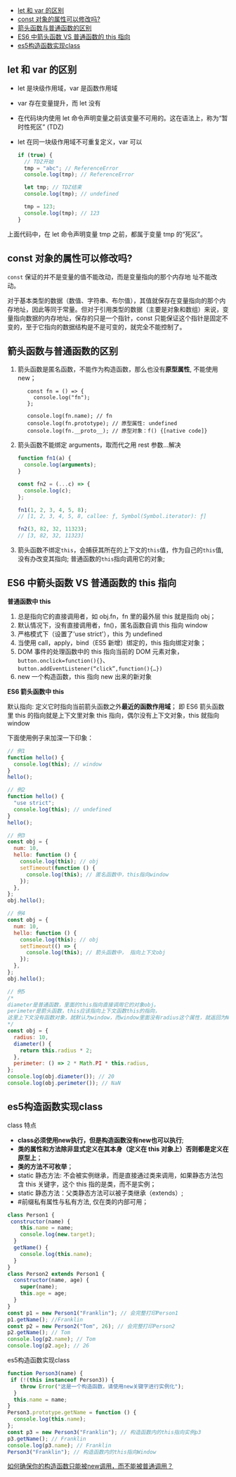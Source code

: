 <!-- START doctoc generated TOC please keep comment here to allow auto update -->
<!-- DON'T EDIT THIS SECTION, INSTEAD RE-RUN doctoc TO UPDATE -->


- [let 和 var 的区别](#let-%E5%92%8C-var-%E7%9A%84%E5%8C%BA%E5%88%AB)
- [const 对象的属性可以修改吗?](#const-%E5%AF%B9%E8%B1%A1%E7%9A%84%E5%B1%9E%E6%80%A7%E5%8F%AF%E4%BB%A5%E4%BF%AE%E6%94%B9%E5%90%97)
- [箭头函数与普通函数的区别](#%E7%AE%AD%E5%A4%B4%E5%87%BD%E6%95%B0%E4%B8%8E%E6%99%AE%E9%80%9A%E5%87%BD%E6%95%B0%E7%9A%84%E5%8C%BA%E5%88%AB)
- [ES6 中箭头函数 VS 普通函数的 this 指向](#es6-%E4%B8%AD%E7%AE%AD%E5%A4%B4%E5%87%BD%E6%95%B0-vs-%E6%99%AE%E9%80%9A%E5%87%BD%E6%95%B0%E7%9A%84-this-%E6%8C%87%E5%90%91)
- [es5构造函数实现class](#es5%E6%9E%84%E9%80%A0%E5%87%BD%E6%95%B0%E5%AE%9E%E7%8E%B0class)

<!-- END doctoc generated TOC please keep comment here to allow auto update -->

## let 和 var 的区别

- let 是块级作用域，var 是函数作用域
- var 存在变量提升，而 let 没有
- 在代码块内使用 let 命令声明变量之前该变量不可用的。这在语法上，称为“暂时性死区” (TDZ)
- let 在同一块级作用域不可重复定义，var 可以

  ```js
  if (true) {
    // TDZ开始
    tmp = "abc"; // ReferenceError
    console.log(tmp); // ReferenceError

    let tmp; // TDZ结束
    console.log(tmp); // undefined

    tmp = 123;
    console.log(tmp); // 123
  }
  ```

上面代码中，在 let 命令声明变量 tmp 之前，都属于变量 tmp 的“死区”。

## const 对象的属性可以修改吗?

`const` 保证的并不是变量的值不能改动，而是变量指向的那个内存地
址不能改动。

对于基本类型的数据（数值、字符串、布尔值），其值就保存在变量指向的那个内存地址，因此等同于常量。但对于引用类型的数据（主要是对象和数组）来说，变量指向数据的内存地址，保存的只是一个指针，const 只能保证这个指针是固定不变的，至于它指向的数据结构是不是可变的，就完全不能控制了。

## 箭头函数与普通函数的区别

1. 箭头函数是匿名函数，不能作为构造函数，那么也没有**原型属性**, 不能使用 new；

   ```
      const fn = () => {
        console.log("fn");
      };

      console.log(fn.name); // fn
      console.log(fn.prototype); // 原型属性: undefined
      console.log(fn.__proto__); // 原型对象：f() {[native code]}
   ```

2. 箭头函数不能绑定 arguments，取而代之用 rest 参数...解决

   ```js
   function fn1(a) {
     console.log(arguments);
   }

   const fn2 = (...c) => {
     console.log(c);
   };

   fn1(1, 2, 3, 4, 5, 8);
   // [1, 2, 3, 4, 5, 8, callee: ƒ, Symbol(Symbol.iterator): ƒ]

   fn2(3, 82, 32, 11323);
   // [3, 82, 32, 11323]
   ```

3. 箭头函数不绑定`this`，会捕获其所在的上下文的`this`值，作为自己的`this`值, 没有办改变其指向; 普通函数的`this`指向调用它的对象;

## ES6 中箭头函数 VS 普通函数的 this 指向

**普通函数中 this**

1.  总是指向它的直接调用者，如 obj.fn，fn 里的最外层 this 就是指向 obj；
2.  默认情况下，没有直接调用者，fn()，匿名函数自调 this 指向 window
3.  严格模式下（设置了'use strict'），this 为 undefined
4.  当使用 call，apply，bind（ES5 新增）绑定的，this 指向绑定对象；
5.  DOM 事件的处理函数中的 this 指向当前的 DOM 元素对象，`button.onclick=function(){}`、`button.addEventListener(“click”,function(){…})`
6.  new 一个构造函数，this 指向 new 出来的新对象

**ES6 箭头函数中 this**

默认指向: 定义它时指向当前箭头函数之外**最近的函数作用域**；
即 ES6 箭头函数里 this 的指向就是上下文里对象 this 指向，偶尔没有上下文对象，this 就指向 window

下面使用例子来加深一下印象：

```js
// 例1
function hello() {
  console.log(this); // window
}
hello();

// 例2
function hello() {
  "use strict";
  console.log(this); // undefined
}
hello();

// 例3
const obj = {
  num: 10,
  hello: function () {
    console.log(this); // obj
    setTimeout(function () {
      console.log(this); // 匿名函数中，this指向window
    });
  },
};
obj.hello();

// 例4
const obj = {
  num: 10,
  hello: function () {
    console.log(this); // obj
    setTimeout(() => {
      console.log(this); // 箭头函数中， 指向上下文obj
    });
  },
};
obj.hello();

// 例5
/*
diameter是普通函数，里面的this指向直接调用它的对象obj。
perimeter是箭头函数，this应该指向上下文函数this的指向，
这里上下文没有函数对象，就默认为window，而window里面没有radius这个属性，就返回为NaN。
*/
const obj = {
  radius: 10,
  diameter() {
    return this.radius * 2;
  },
  perimeter: () => 2 * Math.PI * this.radius,
};
console.log(obj.diameter()); // 20
console.log(obj.perimeter()); // NaN
```

## es5构造函数实现class
class 特点
- **class必须使用new执行，但是构造函数没有new也可以执行**;
- **类的属性和方法除非显式定义在其本身（定义在 this 对象上）否则都是定义在原型上**；
- **类的方法不可枚举**；
- static 静态方法: 不会被实例继承，而是直接通过类来调用，如果静态方法包含 this 关键字，这个 this 指的是类，而不是实例；
- static 静态方法：父类静态方法可以被子类继承（extends）;
- #前缀私有属性与私有方法, 仅在类的内部可用；


```javascript
class Person1 {
 constructor(name) {
    this.name = name;
    console.log(new.target);
  }
  getName() {
    console.log(this.name);
  }
}
class Person2 extends Person1 {
  constructor(name, age) {
    super(name);
    this.age = age;
  }
}
const p1 = new Person1("Franklin"); // 会完整打印Person1
p1.getName(); //Franklin
const p2 = new Person2("Tom", 26); // 会完整打印Person2
p2.getName(); // Tom
console.log(p2.name); // Tom
console.log(p2.age); // 26
```
es5构造函数实现class
```javascript
function Person3(name) {
 if (!(this instanceof Person3)) {
    throw Error("这是一个构造函数，请使用new关键字进行实例化");
  }
  this.name = name;
}
Person3.prototype.getName = function () {
  console.log(this.name);
};
const p3 = new Person3("Franklin"); // 构造函数内的this指向实例p3
p3.getName(); // Franklin
console.log(p3.name); // Franklin
Person3("Franklin"); // 构造函数内的this指向Window
```

[如何确保你的构造函数只能被new调用，而不能被普通调用？](https://developer.aliyun.com/article/904939)
